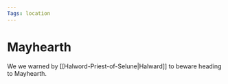 ```yaml
---
Tags: location
---
```

# Mayhearth
We we warned by [[Halword-Priest-of-Selune|Halward]] to beware heading to Mayhearth.